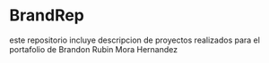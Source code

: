 # BrandRep
este repositorio incluye descripcion de proyectos realizados para el portafolio de Brandon Rubin Mora Hernandez

